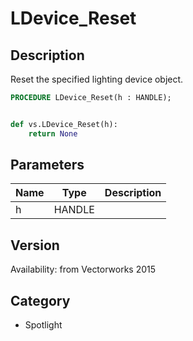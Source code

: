 # LDevice_Reset

## Description
Reset the specified lighting device object.

```pascal
PROCEDURE LDevice_Reset(h : HANDLE);
```

```python

def vs.LDevice_Reset(h):
    return None
```

## Parameters
|Name|Type|Description|
|---|---|---|
|h|HANDLE||

## Version
Availability: from Vectorworks 2015
## Category
* Spotlight

